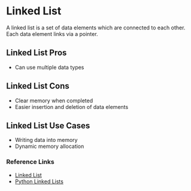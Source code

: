 # Linked List

A linked list is a set of data elements which are connected to each other. Each data element links via a pointer.

## Linked List Pros

- Can use multiple data types

## Linked List Cons

- Clear memory when completed
- Easier insertion and deletion of data elements

## Linked List Use Cases

- Writing data into memory
- Dynamic memory allocation

### Reference Links

- [Linked List](https://en.wikipedia.org/wiki/Linked_list)
- [Python Linked Lists](https://www.tutorialspoint.com/python_data_structure/python_linked_lists.htm)
